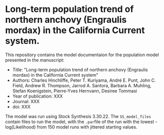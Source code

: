 # Long-term population trend of northern anchovy (Engraulis mordax) in the California Current system.
This repository contains the model documentaion for the population model presented in the manuscript:

* Title: "Long-term population trend of northern anchovy (Engraulis mordax) in the California Current system"
* Authors: Charles Hinchliffe, Peter T. Kuriyama, André E. Punt, John C. Field, Andrew R. Thompson, Jarrod A. Santora, Barbara A. Muhling, Stefan Koenigstein, Pierre-Yves Hernvann, Desiree Tommasi
* Year of publication: XXX
* Journal: XXX
* doi: XXX

The model was run using Stock Synthesis 3.30.22. The `SS_model_files` contain files to run the model, with the `.par`file of the run with the lowest -log(Likelihood) from 150 model runs with jittered starting values.
